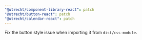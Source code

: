 ```yaml
---
"@utrecht/component-library-react": patch
"@utrecht/button-react": patch
"@utrecht/calendar-react": patch
---
```


Fix the button style issue when importing it from `dist/css-module`.

